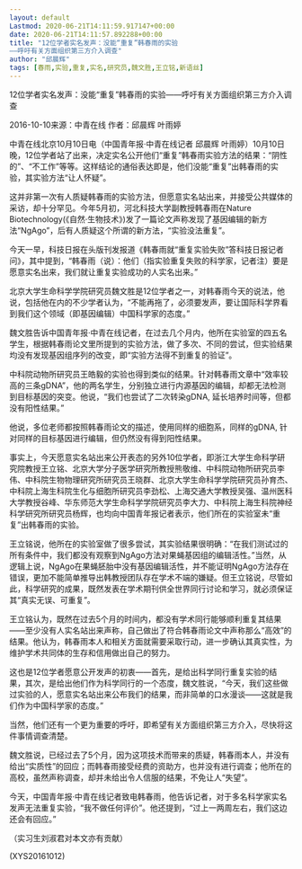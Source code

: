```yaml
---
layout: default
Lastmod: 2020-06-21T14:11:59.917147+00:00
date: 2020-06-21T14:11:57.892288+00:00
title: "12位学者实名发声：没能“重复”韩春雨的实验
——呼吁有关方面组织第三方介入调查"
author: "邱晨辉"
tags: [春雨,实验,重复,实名,研究员,魏文胜,王立铭,新语丝]
---
```


12位学者实名发声：没能“重复”韩春雨的实验——呼吁有关方面组织第三方介入调查

2016-10-10来源：中青在线 作者：邱晨辉 叶雨婷

中青在线北京10月10日电（中国青年报·中青在线记者 邱晨辉 叶雨婷）10月10日晚，12位学者站了出来，决定实名公开他们“重复”韩春雨实验方法的结果：“阴性的”、“不工作”等等。这样结论的通俗表达即是，他们没能“重复”出韩春雨的实验，其实验方法“让人怀疑”。

这并非第一次有人质疑韩春雨的实验方法，但愿意实名站出来，并接受公共媒体的采访，却十分罕见。今年5月初，河北科技大学副教授韩春雨在Nature Biotechnology(《自然·生物技术》)发了一篇论文声称发现了基因编辑的新方法“NgAgo”，后有人质疑这个所谓的新方法，“实验没法重复”。

今天一早，科技日报在头版刊发报道《韩春雨就“重复实验失败”答科技日报记者问》，其中提到，“韩春雨（说）：他们（指实验重复失败的科学家，记者注）要是愿意实名出来，我们就让重复实验成功的人实名出来。”

北京大学生命科学学院研究员魏文胜是12位学者之一，对韩春雨今天的说法，他说，包括他在内的不少学者认为，“不能再拖了，必须要发声，要让国际科学界看到我们这个领域（即基因编辑）中国科学家的态度。”

魏文胜告诉中国青年报·中青在线记者，在过去几个月内，他所在实验室的四五名学生，根据韩春雨论文里所提到的实验方法，做了多次、不同的尝试，但实验结果均没有发现基因组序列的改变，即“实验方法得不到重复的验证”。

中科院动物所研究员王皓毅的实验也得到类似的结果。针对韩春雨文章中“效率较高的三条gDNA”，他的两名学生，分别独立进行内源基因的编辑，却都无法检测到目标基因的突变。他说，“我们也尝试了二次转染gDNA, 延长培养时间等，但都没有阳性结果。”

他说，多位老师都按照韩春雨论文的描述，使用同样的细胞系，同样的gDNA, 针对同样的目标基因进行编辑，但仍然没有得到阳性结果。

事实上，今天愿意实名站出来公开表态的另外10位学者，即浙江大学生命科学研究院教授王立铭、北京大学分子医学研究所教授熊敬维、中科院动物所研究员李伟、中科院生物物理研究所研究员王晓群、北京大学生命科学学院研究员孙育杰、中科院上海生科院生化与细胞所研究员李劲松、上海交通大学教授吴强、温州医科大学教授谷峰、华东师范大学生命科学学院研究员李大力、中科院上海生科院神经科学研究所研究员杨辉，也均向中国青年报记者表示，他们所在的实验室未“重复”出韩春雨的实验。

王立铭说，他所在的实验室做了很多尝试，其实验结果很明确：“在我们测试过的所有条件中，我们都没有观察到NgAgo方法对果蝇基因组的编辑活性。”当然，从逻辑上说，NgAgo在果蝇胚胎中没有基因编辑活性，并不能证明NgAgo方法存在错误，更加不能简单推导出韩教授团队存在学术不端的嫌疑。但王立铭说，尽管如此，科学研究的成果，既然发表在学术期刊供全世界同行讨论和学习，就必须保证其“真实无误、可重复”。

王立铭认为，既然在过去5个月的时间内，都没有学术同行能够顺利重复其结果——至少没有人实名站出来声称，自己做出了符合韩春雨论文中声称那么“高效”的结果。他认为，韩春雨本人和相关方面就需要采取行动，进一步确认其真实性，为维护学术共同体的生存和信用做出自己的努力。

这也是12位学者愿意公开发声的初衷——首先，是给出科学同行重复实验的结果，其次，是给出他们作为科学同行的一个态度，魏文胜说，“今天，我们这些做过实验的人，愿意实名站出来公布我们的结果，而非简单的口水漫谈——这就是我们作为中国科学家的态度。”

当然，他们还有一个更为重要的呼吁，即希望有关方面组织第三方介入，尽快将这件事情调查清楚。

魏文胜说，已经过去了5个月，因为这项技术而带来的质疑，韩春雨本人，并没有给出“实质性”的回应；而韩春雨接受经费的资助方，也并没有进行调查；他所在的高校，虽然声称调查，却并未给出令人信服的结果，不免让人“失望”。

今天，中国青年报·中青在线记者致电韩春雨，他告诉记者，对于多名科学家实名发声无法重复实验，“我不做任何评价”。他还提到，“过上一两周左右，我们这边还会有回应。”

（实习生刘淑君对本文亦有贡献）

(XYS20161012)


